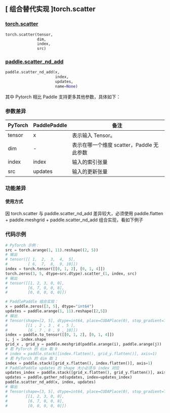 ## [ 组合替代实现 ]torch.scatter
### [torch.scatter](https://pytorch.org/docs/stable/generated/torch.scatter.html?highlight=scatter#torch.scatter)

```python
torch.scatter(tensor,
              dim,
              index,
              src)
```

### [paddle.scatter_nd_add](https://www.paddlepaddle.org.cn/documentation/docs/zh/api/paddle/scatter_nd_add_cn.html)

```python
paddle.scatter_nd_add(x,
                      index,
                      updates,
                      name=None)
```

其中 Pytorch 相比 Paddle 支持更多其他参数，具体如下：
### 参数差异
| PyTorch       | PaddlePaddle | 备注                                                   |
| ------------- | ------------ | ------------------------------------------------------ |
| tensor        | x            | 表示输入 Tensor。                                     |
| dim           | -            | 表示在哪一个维度 scatter，Paddle 无此参数 |
| index         | index        | 输入的索引张量                   |
| src           | updates      | 输入的更新张量                   |



### 功能差异

#### 使用方式
因 torch.scatter 与 paddle.scatter_nd_add 差异较大，必须使用 paddle.flatten + paddle.meshgrid + paddle.scatter_nd_add 组合实现，看如下例子


### 代码示例
``` python
# PyTorch 示例：
src = torch.arange(1, 11).reshape((2, 5))
# 输出
# tensor([[ 1,  2,  3,  4,  5],
#         [ 6,  7,  8,  9, 10]])
index = torch.tensor([[0, 1, 2], [0, 1, 4]])
torch.zeros(3, 5, dtype=src.dtype).scatter_(1, index, src)
# 输出
# tensor([[1, 2, 3, 0, 0],
#         [6, 7, 0, 0, 8],
#         [0, 0, 0, 0, 0]])
```

``` python
# PaddlePaddle 组合实现：
x = paddle.zeros([3, 5], dtype="int64")
updates = paddle.arange(1, 11).reshape([2,5])
# 输出
# Tensor(shape=[2, 5], dtype=int64, place=CUDAPlace(0), stop_gradient=True,
#        [[1 , 2 , 3 , 4 , 5 ],
#         [6 , 7 , 8 , 9 , 10]])
index = paddle.to_tensor([[0, 1, 2], [0, 1, 4]])
i, j = index.shape
grid_x , grid_y = paddle.meshgrid(paddle.arange(i), paddle.arange(j))
# 若 PyTorch 的 dim 取 0
# index = paddle.stack([index.flatten(), grid_y.flatten()], axis=1)
# 若 PyTorch 的 dim 取 1
index = paddle.stack([grid_x.flatten(), index.flatten()], axis=1)
# PaddlePaddle updates 的 shape 大小必须与 index 对应
updates_index = paddle.stack([grid_x.flatten(), grid_y.flatten()], axis=1)
updates = paddle.gather_nd(updates, index=updates_index)
paddle.scatter_nd_add(x, index, updates)
# 输出
# Tensor(shape=[3, 5], dtype=int64, place=CUDAPlace(0), stop_gradient=True,
#        [[1, 2, 3, 0, 0],
#         [6, 7, 0, 0, 8],
#         [0, 0, 0, 0, 0]])
```
